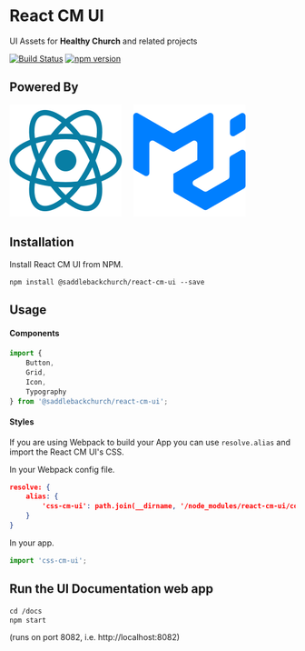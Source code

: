 # React CM UI
UI Assets for **Healthy Church** and related projects

[![Build Status](https://dev.azure.com/saddlebackchurch/Church%20Management/_apis/build/status%2FHealthyChurch%2F(yaml)%20React-CM-UI?branchName=refs%2Fpull%2F451%2Fmerge)](https://dev.azure.com/saddlebackchurch/Church%20Management/_build/latest?definitionId=258&branchName=refs%2Fpull%2F451%2Fmerge) [![npm version](https://badge.fury.io/js/@saddlebackchurch%2Freact-cm-ui.svg)](https://badge.fury.io/js/@saddlebackchurch%2Freact-cm-ui)

## Powered By
[![React JS](/readme-assets/react.svg)](https://react.dev/)
&nbsp;
&nbsp;
[![Material UI](/readme-assets/mui.svg)](https://mui.com/material-ui/)

## Installation

Install React CM UI from NPM.

```
npm install @saddlebackchurch/react-cm-ui --save
```

## Usage

#### Components

```JavaScript
import {
    Button,
    Grid,
    Icon,
    Typography
} from '@saddlebackchurch/react-cm-ui';
```

#### Styles

If you are using Webpack to build your App you can use `resolve.alias` and import the React CM UI's CSS.

In your Webpack config file.

```JSON
resolve: {
    alias: {
        'css-cm-ui': path.join(__dirname, '/node_modules/react-cm-ui/core/style.css')
    }
}
```

In your app.

```JavaScript
import 'css-cm-ui';
```

## Run the UI Documentation web app

```
cd /docs
npm start
```
(runs on port 8082, i.e. http://localhost:8082)
